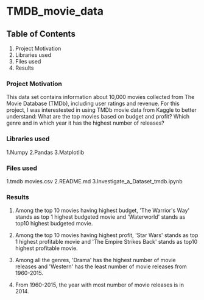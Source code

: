 # TMDB_movie_data

## Table of Contents
1. Project Motivation
2. Libraries used
3. Files used
4. Results


### Project Motivation
This data set contains information about 10,000 movies collected from The Movie Database (TMDb), including user ratings and revenue.
For this project, I was interestested in using TMDb movie data from Kaggle to better understand:
What are the top movies based on budget and profit?
Which genre and in which year it has the highest number of releases?

### Libraries used
1.Numpy
2.Pandas
3.Matplotlib

### Files used
1.tmdb movies.csv
2.README.md
3.Investigate_a_Dataset_tmdb.ipynb

### Results
1. Among the top 10 movies having highest budget, 'The Warrior's Way' stands as top 1 highest budgeted movie and 'Waterworld' stands as top10 highest budgeted movie.

2. Among the top 10 movies having highest profit, 'Star Wars' stands as top 1 highest profitable movie and 'The Empire Strikes Back' stands as top10 highest profitable movie.

3. Among all the genres, 'Drama' has the highest number of movie releases and 'Western' has the least number of movie releases from 1960-2015.

4. From 1960-2015, the year with most number of movie releases is in 2014.

